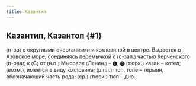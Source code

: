 ```yaml
---
title: Казантип
---
```

## Казантип, Казантоп {#1}

⦅п-ов⦆ с округлыми очертаниями и котловиной в центре. Выдается в Азовское море, соединяясь перемычкой с ⦅с-зап.⦆ частью Керченского ⦅п-ова⦆; к ⦅С⦆ от ⦅н.п.⦆ Мысовое ⦅Ленин.⦆ – ❶, ❷ ⦅тюрк.⦆ казан – котел; ⦅возм.⦆, имеется в виду котловина; ⦅р.пл.⦆; топ, топе – термин, обозначающий часть рода; ⦅ср.⦆ ⦅тюрк.⦆ тюп – дно.
